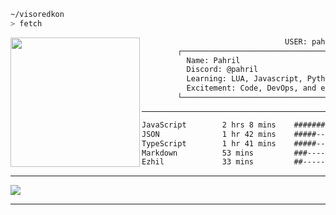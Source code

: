 ```sh
~/visoredkon
> fetch
```

<img align="left" src="https://github.com/visoredkon.png" width="207" />

```bat
                                USER: pahril@github
        ┌────────────────────────────────────────────────────────────────┐
   ​       Name: Pahril
 ​         Discord: @pahril
 ​         Learning: LUA, Javascript, Python, Java, WebDev
   ​       Excitement: Code, DevOps, and everything related to technology
        └────────────────────────────────────────────────────────────────┘
```
-------

<!--START_SECTION:waka-->

```txt
JavaScript        2 hrs 8 mins    #######------------------   27.38 %
JSON              1 hr 42 mins    #####--------------------   21.90 %
TypeScript        1 hr 41 mins    #####--------------------   21.75 %
Markdown          53 mins         ###----------------------   11.31 %
Ezhil             33 mins         ##-----------------------   07.23 %
```

<!--END_SECTION:waka-->

-------

![](https://komarev.com/ghpvc/?username=visoredkon&label=Profile+views+since+May+10,+2023)

*************
